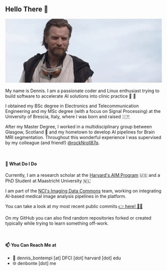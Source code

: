 ## Hello There 👀

![Hello There!](assets/hello_there_2022.gif)

My name is Dennis. I am a passionate coder and Linux enthusiast trying to build software to accelerate AI solutions into clinic practice 🤖 🏥

I obtained my BSc degree in Electronics and Telecommunication Engineering and my MSc degree (with a focus on Signal Processing) at the University of Brescia, Italy, where I was born and raised 🇮🇹

After my Master Degree, I worked in a multidisciplinary group between Glasgow, Scotland 🏴󠁧󠁢󠁳󠁣󠁴󠁿 and my hometown to develop AI pipelines for Brain MRI segmentation. Throughout this wonderful experience I was supervised by my colleague (and friend!) [@rockNroll87q](https://github.com/rockNroll87q).

<br>

#### 🌱 What Do I Do

Currently, I am a research scholar at the [Harvard's AIM Program](https://github.com/AIM-Harvard) 🇺🇸 and a PhD Student at Maastricht University 🇳🇱

I am part of the [NCI's Imaging Data Commons](https://github.com/ImagingDataCommons) team, working on integrating AI-based medical image analysis pipelines in the platform.

You can take a look at my most recent public commits [👉 here! 👨‍💻](https://github.com/search?o=desc&q=author%3Adenbonte&s=committer-date&type=Commits)

On my GitHub you can also find random repositories forked or created typically while trying to learn something off-work.

<br>

#### 📫 You Can Reach Me at

* 📧  dennis_bontempi [at] DFCI [dot] harvard [dot] edu
* 🌐  denbonte [dot] me
